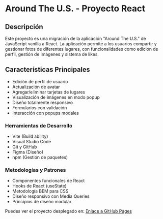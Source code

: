 # Around The U.S. - Proyecto React  
  
## Descripción  
  
Este proyecto es una migración de la aplicación "Around The U.S." de JavaScript vanilla a React. La aplicación permite a los usuarios compartir y gestionar fotos de diferentes lugares, con funcionalidades como edición de perfil, gestión de imágenes y sistema de likes.  
  
## Características Principales  
  
- Edición de perfil de usuario  
- Actualización de avatar  
- Agregar/eliminar tarjetas de lugares  
- Visualización de imágenes en modo popup  
- Diseño totalmente responsivo  
- Formularios con validación  
- Interacción con popups modales  

### Herramientas de Desarrollo  
- Vite (Build ability)  
- Visual Studio Code  
- Git y GitHub  
- Figma (Diseño)  
- npm (Gestión de paquetes)  
  
### Metodologías y Patrones  
- Componentes funcionales de React  
- Hooks de React (useState)  
- Metodología BEM para CSS  
- Diseño responsivo con Media Queries  
- Principios de diseño modular  

Puedes ver el proyecto desplegado en: [Enlace a GitHub Pages](https://gustavo-corpus.github.io/web_project_around_auth/)